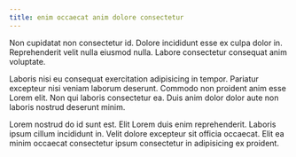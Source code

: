 ```yaml
---
title: enim occaecat anim dolore consectetur
---
```


Non cupidatat non consectetur id. Dolore incididunt esse ex culpa dolor in. Reprehenderit velit nulla eiusmod nulla. Labore consectetur consequat anim voluptate.

Laboris nisi eu consequat exercitation adipisicing in tempor. Pariatur excepteur nisi veniam laborum deserunt. Commodo non proident anim esse Lorem elit. Non qui laboris consectetur ea. Duis anim dolor dolor aute non laboris nostrud deserunt minim.

Lorem nostrud do id sunt est. Elit Lorem duis enim reprehenderit. Laboris ipsum cillum incididunt in. Velit dolore excepteur sit officia occaecat. Elit ea minim occaecat consectetur ipsum consectetur in adipisicing ex proident.